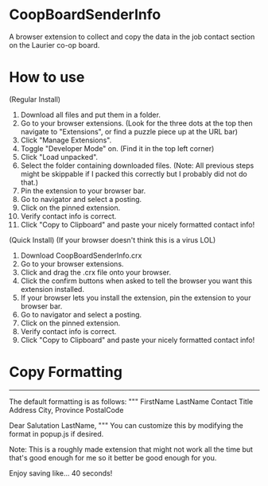 # CoopBoardSenderInfo
 A browser extension to collect and copy the data in the job contact section on the Laurier co-op board.

# How to use
 (Regular Install)
 1. Download all files and put them in a folder.
 2. Go to your browser extensions. (Look for the three dots at the top then navigate to "Extensions", or find a puzzle piece up at the URL bar)
 3. Click "Manage Extensions".
 4. Toggle "Developer Mode" on. (Find it in the top left corner)
 5. Click "Load unpacked".
 6. Select the folder containing downloaded files.
  (Note: All previous steps might be skippable if I packed this correctly but I probably did not do that.)
 7. Pin the extension to your browser bar.
 8. Go to navigator and select a posting.
 9. Click on the pinned extension.
 10. Verify contact info is correct.
 11. Click "Copy to Clipboard" and paste your nicely formatted contact info!

 (Quick Install) (If your browser doesn't think this is a virus LOL)
 1. Download CoopBoardSenderInfo.crx
 2. Go to your browser extensions.
 3. Click and drag the .crx file onto your browser.
 4. Click the confirm buttons when asked to tell the browser you want this extension installed.
 5. If your browser lets you install the extension, pin the extension to your browser bar.
 6. Go to navigator and select a posting.
 7. Click on the pinned extension.
 8. Verify contact info is correct.
 9. Click "Copy to Clipboard" and paste your nicely formatted contact info!

# Copy Formatting
----------------------------
 The default formatting is as follows:
""" 
 FirstName LastName
 Contact Title
 Address
 City, Province PostalCode

 Dear Salutation LastName,
"""
 You can customize this by modifying the format in popup.js if desired.

 Note: This is a roughly made extension that might not work all the time but that's good enough for me so it better be good enough for you.

 Enjoy saving like... 40 seconds!